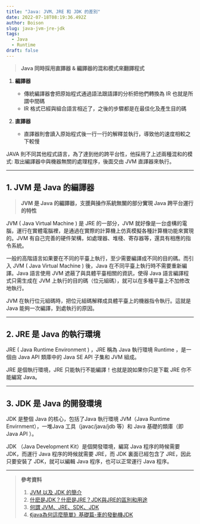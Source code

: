 ```yaml
---
title: "Java: JVM、JRE 和 JDK 的差別"
date: 2022-07-18T08:19:36.492Z
author: Boison
slug: java-jvm-jre-jdk
tags:
  - Java
  - Runtime
draft: false
---
```

> **Java 同時採用直譯器 & 編譯器的混和模式來翻譯程式**

1. **編譯器**

   * 傳統編譯器會把原始程式通過語法跟語譯的分析把他們轉換為 IR 也就是所謂中間碼
   * IR 格式已經與組合語言相近了，之後的步驟都是在最佳化及產生目的碼
2. **直譯器**

   * 直譯器則會讀入原始程式後一行一行的解釋並執行，導致他的速度相較之下較慢

JAVA 則不同其他程式語言，為了達到他的跨平台性，他採用了上述兩種混和的模式: 取出編譯器中與機器無關的處理程序，後面交由 JVM 直譯器來執行。

- - -
## 1. JVM 是 Java 的編譯器

>  **JVM 是 Java 的編譯器，支援與操作系統無關的部分實現 Java 跨平台運行的特性**

JVM ( Java Virtual Machine ) 是 JRE 的一部分，JVM 就好像是一台虛構的電腦，運行在實體電腦裡，是通過在實際的計算機上仿真模擬各種計算機功能來實現的。JVM 有自己完善的硬件架構，如處理器、堆棧、寄存器等，還具有相應的指令系統。

一般的高階語言如果要在不同的平臺上執行，至少需要編譯成不同的目的碼。而引入 JVM ( Java Virtual Machine ) 後，Java 在不同平臺上執行時不需要重新編譯。Java 語言使用 JVM 遮蔽了與具體平臺相關的資訊，使得 Java 語言編譯程式只需生成在 JVM 上執行的目的碼（位元組碼），就可以在多種平臺上不加修改地執行。

JVM 在執行位元組碼時，把位元組碼解釋成具體平臺上的機器指令執行。這就是 Java 能夠一次編譯，到處執行的原因。

- - -

## 2. JRE 是 Java 的執行環境

JRE ( Java Runtime Environment ) ，JRE 稱為 Java 執行環境 Runtime ，是一個由 Java API 類庫中的 Java SE API 子集和 JVM 組成。

JRE 是個執行環境，JRE 只能執行不能編譯！也就是說如果你只是下載 JRE 你不能編寫 Java。

- - -

## 3. JDK 是 Java 的開發環境

JDK 是整個 Java 的核心，包括了Java 執行環境 JVM（Java Runtime Envirnment），一堆Java 工具（javac/java/jdb 等）和 Java 基礎的類庫（即Java API ）。

JDK （Java Development Kit）是個開發環境，編寫 Java 程序的時候需要 JDK，而運行 Java 程序的時候就需要 JRE，而 JDK 裏面已經包含了 JRE，因此只要安裝了 JDK，就可以編輯 Java 程序，也可以正常運行 Java 程序。

- - -

> **參考資料**
>
> 1. [JVM 以及 JDK 的簡介](https://ithelp.ithome.com.tw/articles/10220205)
> 2. [什麽是JDK？什麽是JRE？JDK與JRE的區別和用途](https://www.796t.com/content/1538401203.html)
> 3. [何謂 JVM、JRE、SDK、JDK](https://www.laird.tw/2015/03/java-jvmjresdkjdk.html)
> 4. [《java為何這麼簡單》基礎篇-車的發動機JDK](https://www.796t.com/content/1541934811.html)
